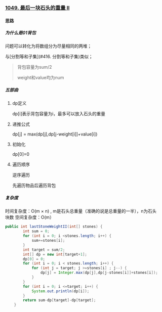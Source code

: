 ### [1049. 最后一块石头的重量 II](https://leetcode-cn.com/problems/last-stone-weight-ii/)

#### 思路

##### 为什么是01背包

问题可以转化为将数组分为尽量相同的两堆；

与[分割等和子集](#416. 分割等和子集)类似；

> 背包容量为sum/2
>
> weight和value均为num

##### 五部曲

1. dp定义

   dp[i]表示背包容量为i，最多可以放入石头的重量

2. 递推公式

   dp[j] = max(dp[j],dp[j-weight[i]]+value[i])

3. 初始化

   dp[0]=0

4. 遍历顺序

   逆序遍历

   先遍历物品后遍历背包

##### 复杂度

时间复杂度：O(m × n) , m是石头总重量（准确的说是总重量的一半），n为石头块数
空间复杂度：O(m）

```java
public int lastStoneWeightII(int[] stones) {
        int sum = 0;
        for (int i = 0; i <stones.length; i++) {
            sum+=stones[i];
        }
        int target = sum/2;
        int[] dp = new int[target+1];
        dp[0] = 0;
        for (int i = 0; i < stones.length; i++) {
            for (int j = target; j >=stones[i] ; j--) {
                dp[j] = Integer.max(dp[j],dp[j-stones[i]]+stones[i]);
            }
        }
        for (int i = 0; i <=target; i++) {
            System.out.println(dp[i]);
        }
        return sum-dp[target]-dp[target];
    }
```


